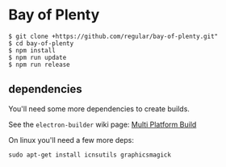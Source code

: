 # Bay of Plenty

```shell
$ git clone +https://github.com/regular/bay-of-plenty.git"
$ cd bay-of-plenty
$ npm install
$ npm run update
$ npm run release
```

## dependencies

You'll need some more dependencies to create builds.

See the `electron-builder` wiki page: [Multi Platform Build](https://github.com/electron-userland/electron-builder/wiki/Multi-Platform-Build)

On linux you'll need a few more deps:

```
sudo apt-get install icnsutils graphicsmagick
```
